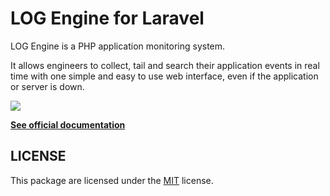 # LOG Engine for Laravel

LOG Engine is a PHP application monitoring system.

It allows engineers to collect, tail and search their application events in real time 
with one simple and easy to use web interface, even if the application or server is down.

![](<https://www.logengine.dev/images/frontend/screenshot.png>)

**[See official documentation](https://www.logengine.dev/docs/1.0/platforms/laravel)**

## LICENSE

This package are licensed under the [MIT](LICENSE) license.